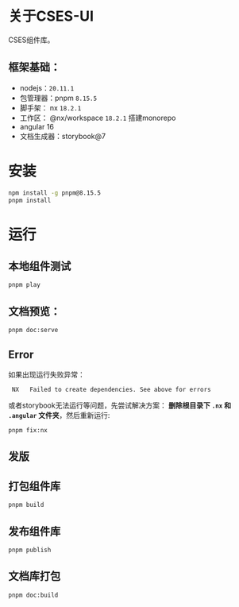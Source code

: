 # 关于CSES-UI
CSES组件库。

## 框架基础：
+ nodejs：`20.11.1`
+ 包管理器：pnpm `8.15.5`
+ 脚手架： nx `18.2.1`
+ 工作区： @nx/workspace `18.2.1` 搭建monorepo
+ angular 16
+ 文档生成器：storybook@7

# 安装
```bash
npm install -g pnpm@8.15.5
pnpm install
```

# 运行

## 本地组件测试
```
pnpm play
```

## 文档预览：
```
pnpm doc:serve
```



## Error
如果出现运行失败异常：
```
 NX   Failed to create dependencies. See above for errors
```
或者storybook无法运行等问题，先尝试解决方案：
**删除根目录下 `.nx` 和 `.angular` 文件夹**，然后重新运行:
```
pnpm fix:nx
```

## 发版

## 打包组件库
```
pnpm build
```

## 发布组件库
```
pnpm publish
```

## 文档库打包
```
pnpm doc:build
```


